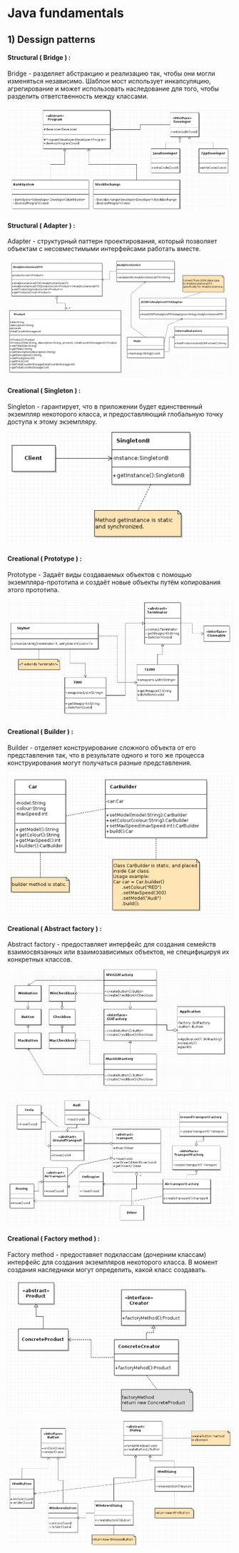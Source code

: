 # Java fundamentals

## 1) Dessign patterns

#### Structural ( Bridge ) :

Bridge - разделяет абстракцию и реализацию так, чтобы они могли изменяться независимо. Шаблон мост использует инкапсуляцию, агрегирование и может использовать наследование для того, чтобы разделить ответственность между классами.

  ![](./docs/diagrams/bridge.png)

#### Structural ( Adapter ) :

Adapter - структурный паттерн проектирования, который позволяет объектам с несовместимыми интерфейсами работать вместе.

  ![](./docs/diagrams/adapter.png)

#### Creational ( Singleton ) :

Singleton - гарантирует, что в приложении будет единственный экземпляр некоторого класса, и предоставляющий глобальную точку доступа к этому экземпляру.

  ![](./docs/diagrams/singleton-b.png)

#### Creational ( Prototype ) :

Prototype - Задаёт виды создаваемых объектов с помощью экземпляра-прототипа и создаёт новые объекты путём копирования этого прототипа. 

  ![](./docs/diagrams/prototype-project.png)

#### Creational ( Builder ) :

Builder - отделяет конструирование сложного объекта от его представления так, что в результате одного и того же процесса конструирования могут получаться разные представления.

  ![](./docs/diagrams/builder-similar-to-lombok-implementation.png)

#### Creational ( Abstract factory ) :

Abstract factory - предоставляет интерфейс для создания семейств взаимосвязанных или взаимозависимых объектов, не специфицируя их конкретных классов.

  ![](./docs/diagrams/abstract-factory-common.png)

  ![](./docs/diagrams/abstract-factory-project.png)

#### Creational ( Factory method ) :

Factory method - предоставяет подклассам (дочерним классам) интерфейс для создания экземпляров некоторого класса. В момент создания наследники могут определить, какой класс создавать.

  ![](./docs/diagrams/factory-method-common.png)

  ![](./docs/diagrams/factory-method-project.png)

